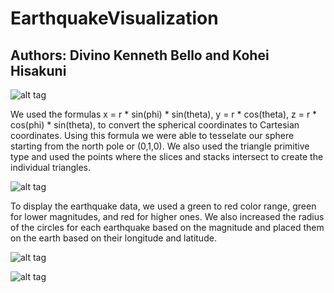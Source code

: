 # EarthquakeVisualization

Authors: Divino Kenneth Bello and Kohei Hisakuni
----------------------------------------------------------------------------------------------------------------------------
![alt tag](https://github.com/kennybello/kennybello.github.io/blob/master/img/portfolio/Capture4.PNG)

We used the formulas  x = r * sin(phi) * sin(theta), y = r * cos(theta), z = r * cos(phi) * sin(theta), to convert the spherical coordinates to Cartesian coordinates. Using this formula we were able to tesselate our sphere starting from the north pole or (0,1,0). We also used the triangle primitive type and used the points where the slices and stacks intersect to create the individual triangles. 

![alt tag](https://github.com/kennybello/kennybello.github.io/blob/master/img/portfolio/Capture8.PNG)

To display the earthquake data, we used a green to red color range, green for lower magnitudes, and red for higher ones. We also increased the radius of the circles for each earthquake based on the magnitude and placed them on the earth based on their longitude and latitude. 

![alt tag](https://github.com/kennybello/kennybello.github.io/blob/master/img/portfolio/Capture7.PNG)

![alt tag](https://github.com/kennybello/kennybello.github.io/blob/master/img/portfolio/Capture5.PNG)
